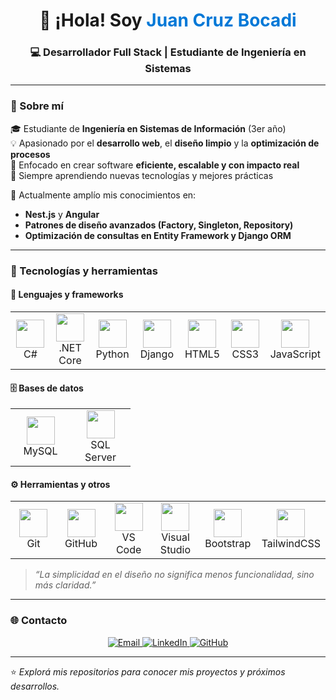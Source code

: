 <!-- Encabezado animado -->
<h1 align="center">👋 ¡Hola! Soy <span style="color:#0078D7;">Juan Cruz Bocadi</span></h1>
<h3 align="center">💻 Desarrollador Full Stack | Estudiante de Ingeniería en Sistemas</h3>

---

### 🚀 Sobre mí
🎓 Estudiante de **Ingeniería en Sistemas de Información** (3er año)  
💡 Apasionado por el **desarrollo web**, el **diseño limpio** y la **optimización de procesos**  
🧠 Enfocado en crear software **eficiente, escalable y con impacto real**  
🌱 Siempre aprendiendo nuevas tecnologías y mejores prácticas  

🧩 Actualmente amplío mis conocimientos en:
- **Nest.js** y **Angular**  
- **Patrones de diseño avanzados (Factory, Singleton, Repository)**  
- **Optimización de consultas en Entity Framework y Django ORM**

---

### 🧰 Tecnologías y herramientas

#### 💠 Lenguajes y frameworks
<p align="center">
  <table>
    <tr>
      <td align="center" width="80">
        <img src="https://cdn.jsdelivr.net/gh/devicons/devicon/icons/csharp/csharp-original.svg" width="45" height="45"/><br>C#
      </td>
      <td align="center" width="80">
        <img src="https://cdn.jsdelivr.net/gh/devicons/devicon/icons/dotnetcore/dotnetcore-original.svg" width="45" height="45"/><br>.NET Core
      </td>
      <td align="center" width="80">
        <img src="https://cdn.jsdelivr.net/gh/devicons/devicon/icons/python/python-original.svg" width="45" height="45"/><br>Python
      </td>
      <td align="center" width="80">
        <img src="https://cdn.jsdelivr.net/gh/devicons/devicon/icons/django/django-plain.svg" width="45" height="45"/><br>Django
      </td>
      <td align="center" width="80">
        <img src="https://cdn.jsdelivr.net/gh/devicons/devicon/icons/html5/html5-original.svg" width="45" height="45"/><br>HTML5
      </td>
      <td align="center" width="80">
        <img src="https://cdn.jsdelivr.net/gh/devicons/devicon/icons/css3/css3-original.svg" width="45" height="45"/><br>CSS3
      </td>
      <td align="center" width="80">
        <img src="https://cdn.jsdelivr.net/gh/devicons/devicon/icons/javascript/javascript-original.svg" width="45" height="45"/><br>JavaScript
      </td>
    </tr>
  </table>
</p>

#### 🗄️ Bases de datos
<p align="center">
  <table>
    <tr>
      <td align="center" width="80">
        <img src="https://cdn.jsdelivr.net/gh/devicons/devicon/icons/mysql/mysql-original.svg" width="45" height="45"/><br>MySQL
      </td>
      <td align="center" width="80">
        <img src="https://cdn.jsdelivr.net/gh/devicons/devicon/icons/microsoftsqlserver/microsoftsqlserver-plain.svg" width="45" height="45"/><br>SQL Server
      </td>
    </tr>
  </table>
</p>

#### ⚙️ Herramientas y otros
<p align="center">
  <table>
    <tr>
      <td align="center" width="80">
        <img src="https://cdn.jsdelivr.net/gh/devicons/devicon/icons/git/git-original.svg" width="45" height="45"/><br>Git
      </td>
      <td align="center" width="80">
        <img src="https://cdn.jsdelivr.net/gh/devicons/devicon/icons/github/github-original.svg" width="45" height="45"/><br>GitHub
      </td>
      <td align="center" width="80">
        <img src="https://cdn.jsdelivr.net/gh/devicons/devicon/icons/vscode/vscode-original.svg" width="45" height="45"/><br>VS Code
      </td>
      <td align="center" width="80">
        <img src="https://cdn.jsdelivr.net/gh/devicons/devicon/icons/visualstudio/visualstudio-plain.svg" width="45" height="45"/><br>Visual Studio
      </td>
      <td align="center" width="80">
        <img src="https://cdn.jsdelivr.net/gh/devicons/devicon/icons/bootstrap/bootstrap-original.svg" width="45" height="45"/><br>Bootstrap
      </td>
      <td align="center" width="80">
        <img src="https://skillicons.dev/icons?i=tailwind" width="45" height="45"/><br>TailwindCSS
      </td>
    </tr>
  </table>
</p>

> *“La simplicidad en el diseño no significa menos funcionalidad, sino más claridad.”*

---

### 🌐 Contacto

<p align="center">
  <a href="mailto:juanchruzbocadi@gmail.com">
    <img src="https://img.shields.io/badge/-Email-D14836?style=for-the-badge&logo=gmail&logoColor=white" alt="Email">
  </a>
  <a href="https://www.linkedin.com/in/juan-cruz-bocadi-384695243/">
    <img src="https://img.shields.io/badge/-LinkedIn-0077B5?style=for-the-badge&logo=linkedin&logoColor=white" alt="LinkedIn">
  </a>
  <a href="https://github.com/JuanBocadi">
    <img src="https://img.shields.io/badge/-GitHub-181717?style=for-the-badge&logo=github&logoColor=white" alt="GitHub">
  </a>
</p>

---

⭐ *Explorá mis repositorios para conocer mis proyectos y próximos desarrollos.*
